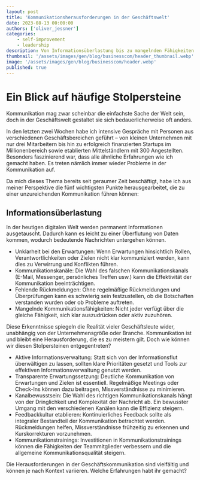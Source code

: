 ```yaml
---
layout: post
title: 'Kommunikationsherausforderungen in der Geschäftswelt'
date: 2023-08-13 00:00:00
authors: ['oliver_jessner']
categories:
    - self-improvement
    - leadership
description: Von Informationsüberlastung bis zu mangelnden Fähigkeiten. Finde heraus, wie diese Hindernisse überwunden werden können, um effektive Zusammenarbeit zu fördern.
thumbnail: '/assets/images/gen/blog/businesscom/header_thumbnail.webp'
image: '/assets/images/gen/blog/businesscom/header.webp'
published: true
---
```


# Ein Blick auf häufige Stolpersteine

Kommunikation mag zwar scheinbar die einfachste Sache der Welt sein, doch in der Geschäftswelt gestaltet sie sich bedauerlicherweise oft anders.

In den letzten zwei Wochen habe ich intensive Gespräche mit Personen aus verschiedenen Geschäftsbereichen geführt – von kleinen Unternehmen mit nur drei Mitarbeitern bis hin zu erfolgreich finanzierten Startups im Millionenbereich sowie etablierten Mittelständlern mit 300 Angestellten. Besonders faszinierend war, dass alle ähnliche Erfahrungen wie ich gemacht haben. Es treten nämlich immer wieder Probleme in der Kommunikation auf.

Da mich dieses Thema bereits seit geraumer Zeit beschäftigt, habe ich aus meiner Perspektive die fünf wichtigsten Punkte herausgearbeitet, die zu einer unzureichenden Kommunikation führen können:

## Informationsüberlastung

In der heutigen digitalen Welt werden permanent Informationen ausgetauscht. Dadurch kann es leicht zu einer Überflutung von Daten kommen, wodurch bedeutende Nachrichten untergehen können.

-   Unklarheit bei den Erwartungen: Wenn Erwartungen hinsichtlich Rollen, Verantwortlichkeiten oder Zielen nicht klar kommuniziert werden, kann dies zu Verwirrung und Konflikten führen.
-   Kommunikationskanäle: Die Wahl des falschen Kommunikationskanals (E-Mail, Messenger, persönliches Treffen usw.) kann die Effektivität der Kommunikation beeinträchtigen.
-   Fehlende Rückmeldungen: Ohne regelmäßige Rückmeldungen und Überprüfungen kann es schwierig sein festzustellen, ob die Botschaften verstanden wurden oder ob Probleme auftreten.
-   Mangelnde Kommunikationsfähigkeiten: Nicht jeder verfügt über die gleiche Fähigkeit, sich klar auszudrücken oder aktiv zuzuhören.

Diese Erkenntnisse spiegeln die Realität vieler Geschäftsleute wider, unabhängig von der Unternehmensgröße oder Branche. Kommunikation ist und bleibt eine Herausforderung, die es zu meistern gilt. Doch wie können wir diesen Stolpersteinen entgegentreten?

-   Aktive Informationsverwaltung: Statt sich von der Informationsflut überwältigen zu lassen, sollten klare Prioritäten gesetzt und Tools zur effektiven Informationsverwaltung genutzt werden.
-   Transparente Erwartungssetzung: Deutliche Kommunikation von Erwartungen und Zielen ist essentiell. Regelmäßige Meetings oder Check-Ins können dazu beitragen, Missverständnisse zu minimieren.
-   Kanalbewusstsein: Die Wahl des richtigen Kommunikationskanals hängt von der Dringlichkeit und Komplexität der Nachricht ab. Ein bewusster Umgang mit den verschiedenen Kanälen kann die Effizienz steigern.
-   Feedbackkultur etablieren: Kontinuierliches Feedback sollte als integraler Bestandteil der Kommunikation betrachtet werden. Rückmeldungen helfen, Missverständnisse frühzeitig zu erkennen und Kurskorrekturen vorzunehmen.
-   Kommunikationstrainings: Investitionen in Kommunikationstrainings können die Fähigkeiten der Teammitglieder verbessern und die allgemeine Kommunikationsqualität steigern.

Die Herausforderungen in der Geschäftskommunikation sind vielfältig und können je nach Kontext variieren. Welche Erfahrungen habt ihr gemacht?
